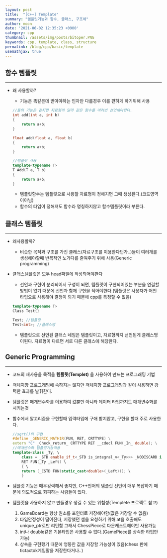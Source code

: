 ```yaml
---
layout: post
title:  "[C++] Template"
summary: "템플릿기능과 함수, 클래스, 구조체"
author: moon
date: '2021-06-02 12:35:23 +0900'
category: cpp
thumbnail: /assets/img/posts/bitoper.PNG
keywords: cpp, template, class, structure
permalink: /blog/cpp/basic/template
usemathjax: true
---
```

## 함수 템플릿

---

- 왜 사용할까?
    - 기능은 똑같은데 받아야하는 인자만 다를경우 이를 편하게 하기위해 사용

    ```cpp
    //둘의 기능은 같지만 자료형이 달라 같은 함수를 여러번 선언해야한다.
    int add(int a, int b)
    {
    	return a+b;
    }

    float add(float a, float b)
    {
    	return a+b;
    }

    //템플릿 사용
    template<typename T>
    T Add(T a, T b)
    {
    	return a+b;
    }
    ```

    - 템플릿함수는 템플릿으로 사용할 자료형이 정해지면 그때 생성된다.(코드영역이아님)
    - 함수의 타입이 정해져도 함수라 명칭하지않고 함수템플릿이라 부른다.

## 클래스 템플릿

---

- 왜사용할까?
    - 비슷한 목적과 구조를 가진 클래스(자료구조를 이용한다던가..)들이 여러개를 생성해야할때 반복적인 노가다를 줄여주기 위해 사용(Generic programming)
- 클래스템플릿은 모두 head파일에 작성되어야한다
    - 선언과 구현이 분리되어서 구성이 되면, 템플릿이 구현되어있는 부분을 연결할 방법이 없기 때문에 선언과 함께 구현을 적어야한다.(템플릿은 사용자가 어떤 타입으로 사용해야 결정이 되기 때문에 cpp를 특정할 수 없음)

    ```cpp
    template<typename T>
    Class Test{}

    Test; //템플릿
    Test<int>; //클래스명
    ```

    - 템플릿으로 선언된 클래스 네임은 템플릿이고, 자료형까지 선언된게 클래스명이된다. 자료형이 다르면 서로 다른 클래스에 해당한다.

## Generic Programming

---

- 코드의 재사용을 목적을 **템플릿(Templet)** 을 사용하여 만드는 프로그래밍 기법
- 객체지향 프로그래밍에 속하지는 않지만 객체지향 프로그래밍과 같이 사용하면 강력한 효과를 발휘한다.
- 템플릿은 매개변수화를 이용하여 값뿐만 아니라 데이터 타입까지도 매개변수화를 시키는것
- 함수에서 알고리즘을 구현할때 입력타입에 구애 받지않고, 구현을 할때 주로 사용한다.

    ```cpp
    //sqrt()의 구현
    #define _GENERIC_MATH1R(FUN, RET, CRTTYPE) \
    extern "C" _Check_return_ CRTTYPE RET __cdecl FUN(_In_ double); \
    //매개변수화 템플릿기능적용
    template<class _Ty, \
    	class = _STD enable_if_t<_STD is_integral_v<_Ty>>> _NODISCARD inline \
    	RET FUN(_Ty _Left) \
    	{ \
    	return (_CSTD FUN(static_cast<double>(_Left))); \
    	}
    ```

- 템플릿 기능은 매우강력해서 좋지만, C++언어의 템플릿 선언이 매우 복잡하기 때문에 의도적으로 회피하는 사람들이 있다.

- 템플릿을 사용하지 않고 만들경우 생길 수 있는 위험성(Templete 프로젝트 참고)
    1. GameBoard는 항상 원소를 포인터로 저장해야함(값은 저장할 수 없음)
    2. 타입안정성이 떨어진다, 저장했던 셀을 요청하기 위해 at을 호출해도 unique_ptr<GamePiece>로만 리턴함 그래서 ChessPiece로 다운캐스트해야만 사용가능
    3. int나 double같은 기본타입은 사용할 수 없다.(GamePiece를 상속한 타입만 가능)
    4. 상속을 구현했기 때문에 엉뚱한 값을 저장할 가능성이 있음(chess 판에 tictactok게임말을 저장한다거나..)